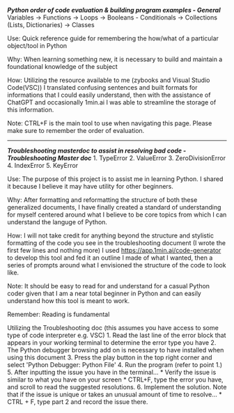***Python order of code evaluation & building program examples - General***
Variables → Functions → Loops → Booleans - Conditionals → Collections (Lists, Dictionaries) → Classes

Use: Quick reference guide for remembering the how/what of a particular object/tool in Python

Why: When learning something new, it is necessary to build and maintain a foundational knowledge of the subject

How: Utilizing the resource available to me (zybooks and Visual Studio Code(VSC)) I translated confusing sentences and built formats for informations that I could easily
understand, then with the assistance of ChatGPT and occasionally 1min.ai I was able to streamline the storage of this information.

Note: CTRL+F is the main tool to use when navigating this page. Please make sure to remember the order of evaluation.

---------------------------------------------------------------------------------------------------------------------
***Troubleshooting masterdoc to assist in resolving bad code - Troubleshooting Master doc***
      1. TypeError
      2. ValueError
      3. ZeroDivisionError
      4. IndexError
      5. KeyError

Use: The purpose of this project is to assist me in learning Python. I shared it because I believe it may have utility for other beginners.

Why: After formatting and reformatting the structure of both these generalized documents, I have finally created a standard of understanding for myself centered around what I believe to be core topics from which I can understand the languge of Python.

How: I will not take credit for anything beyond the structure and stylistic formatting of the code you see in the troubleshooting document (I wrote the first few lines and nothing more) I used https://app.1min.ai/code-generator to develop this tool and fed it an outline I made of what I wanted, then a series of prompts around what I envisioned the structure of the code to look like.

Note: It should be easy to read for and understand for a casual Python coder given that I am a near total beginner in Python and can easily understand how this tool is meant to work.

Remember: Reading is fundamental

Utilizing the Troubleshooting doc (this assumes you have access to some type of code interpreter e.g. VSC)
      1. Read the last line of the error block that appears in your working terminal to determine the error type you have
      2. The Python debugger browsing add on is necessary to have installed when using this document
      3. Press the play button in the top right corner and select 'Python Debugger: Python File'
      4. Run the program (refer to point 1.)
      5. After inputting the issue you have in the terminal...
                 * Verify the issue is similar to what you have on your screen
                 * CTRL+F, type the error you have, and scroll to read the suggested resolutions.
      6. Implement the solution. Note that if the issue is unique or takes an unusual amount of time to resolve...
                 * CTRL + F, type part 2 and record the issue there.



